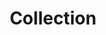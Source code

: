 ---
layout: pattern
categories: [patterns, collection]
title: Collection
type: [sub-nav-item]
permalink: /patterns/collection/
variations: true
overview: Lorem ipsum dolor sit amet, consectetur adipiscing elit, sed do eiusmod tempor incididunt ut labore et dolore magna aliqua. Interdum velit euismod in pellentesque. 
description: |
usa-link: "https://designsystem.digital.gov/components/collection/"
specification: 
spec:
heading: Default Collection
collection-class: 
collection:
  - title: Event 1
    description: Lorem ipsum dolor sit amet, consectetur adipiscing elit, sed do eiusmod tempor incididunt ut labore et dolore magna aliqua. Interdum velit euismod in pellentesque.
    details: Lorem ipsum dolor sit amet, consectetur adipiscing elit, sed do eiusmod tempor incididunt ut labore et dolore magna aliqua. Interdum velit euismod in pellentesque.
    link: /
    date: October 30, 2022
     ### date format: Month, DD, YYYY - ex. September 20, 2022
    new-tag: true
    tags: [PMA, OMB] 
  - title: Event 2
    description: Lorem ipsum dolor sit amet, consectetur adipiscing elit, sed do eiusmod tempor incididunt ut labore et dolore magna aliqua. Interdum velit euismod in pellentesque.
    details: Lorem ipsum dolor sit amet, consectetur adipiscing elit, sed do eiusmod tempor incididunt ut labore et dolore magna aliqua. Interdum velit euismod in pellentesque.
    link: /
    date: September 30, 2022
     ### date format: Month, DD, YYYY - ex. September 20, 2022
    new-tag: true
    tags: [PMA, OMB] 

### Paths to view design and code... 
## designimg: can be used to show an image of the design until a coded version can be created. The htmlpath & csspath should be located in the pattens folder. Read more about creating coded components in /docs/creating-patterns 
# designimg: 
htmlpath: patterns/collection/collection.md
csspath: patterns/collection/index.scss
---